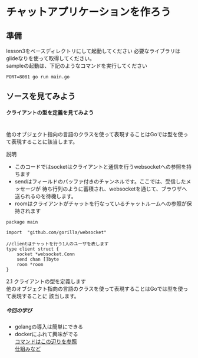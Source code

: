 # チャットアプリケーションを作ろう  
 
  
## 準備
  
  lesson3をベースディレクトリにして起動してください
  必要なライブラリはglideなりを使って取得してください。  
  sampleの起動は、下記のようなコマンドを実行してください  
  ```
  PORT=8081 go run main.go
  ```
  
## ソースを見てみよう

#### クライアントの型を定義を見てみよう  
　　  
他のオブジェクト指向の言語のクラスを使って表現することはGoでは型を使って表現することに該当します。
   
説明
* このコードではsocketはクライアントと通信を行うwebsocketへの参照を持ちます
* sendはフィールドのバッファ付きのチャンネルです。ここでは、受信したメッセージが
     待ち行列のように蓄積され、websocketを通じて、ブラウザへ送られるのを待機します。
* roomはクライアントがチャットを行なっているチャットルームへの参照が保持されます
    
    
```
package main
        
import  "github.com/gorilla/websocket"
        
//clientはチャットを行う1人のユーザを表します
type client struct {
    socket *websocket.Conn
    send chan []byte
    room *room
}        
```
    
2.1 クライアントの型を定義します　　  
    他のオブジェクト指向の言語のクラスを使って表現することはGoでは型を使って表現することに
    該当します。
     
     
     
     
##### 今回の学び  

  - golangの導入は簡単にできる
  - dockerにふれて興味がでる  
  [コマンドはこの辺りを参照](https://qiita.com/curseoff/items/a9e64ad01d673abb6866)  
  [仕組みなど](http://morizyun.github.io/docker/about-docker-command.html)
    



